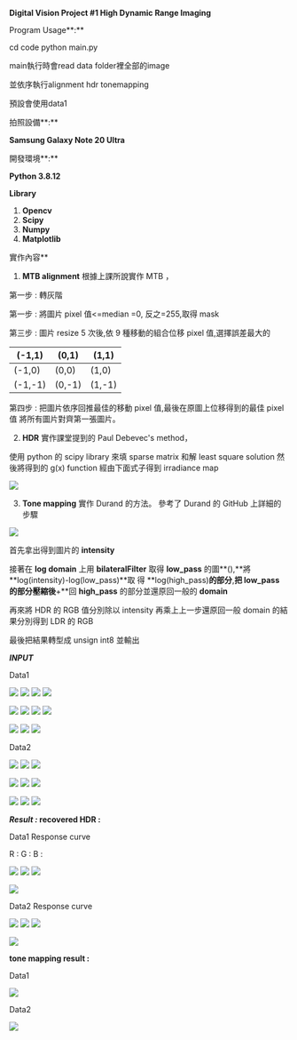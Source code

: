 **Digital Vision Project #1  High Dynamic Range Imaging** 

Program Usage**:**

cd code
python main.py 


main執行時會read data folder裡全部的image

並依序執行alignment hdr tonemapping

預設會使用data1


拍照設備**:** 

**Samsung Galaxy Note 20 Ultra** 

開發環境**:**

**Python 3.8.12** 

**Library** 

1. **Opencv** 
2. **Scipy** 
3. **Numpy** 
4. **Matplotlib** 

實作內容** 

1. **MTB alignment**   根據上課所說實作  MTB  ， 

第一步  :  轉灰階 

第一步  :  將圖片 pixel 值<=median =0,  反之=255,取得 mask 

第三步  :  圖片 resize 5 次後,依 9 種移動的組合位移 pixel 值,選擇誤差最大的



|(-1,1) |(0,1) |(1,1) |
| - | - | - |
|(-1,0) |(0,0) |(1,0) |
|(-1,-1) |(0,-1) |(1,-1) |

第四步  :  把圖片依序回推最佳的移動 pixel 值,最後在原圖上位移得到的最佳 pixel 值 將所有圖片對齊第一張圖片。  

2. **HDR** 實作課堂提到的  Paul Debevec's method， 

使用  python 的 scipy library 來填 sparse matrix 和解 least square solution 然後將得到的 g(x) function 經由下面式子得到 irradiance map 

![](picture/Aspose.Words.b1c388c7-eeac-4bea-aeb7-17e555efbaff.001.jpeg)

3. **Tone mapping** 實作 Durand 的方法。 參考了 Durand 的 GitHub 上詳細的步驟

![](picture/Aspose.Words.b1c388c7-eeac-4bea-aeb7-17e555efbaff.002.jpeg)

首先拿出得到圖片的 **intensity** 

接著在 **log domain** 上用 **bilateralFilter** 取得 **low\_pass** 的圖**(),**將 **log(intensity)-log(low\_pass)**取 得 **log(high\_pass)**的部分**,**把 **low\_pass** 的部分壓縮後**+**回 **high\_pass** 的部分並還原回一般的 **domain** 

再來將 HDR 的 RGB 值分別除以 intensity 再乘上上一步還原回一般 domain 的結果分別得到 LDR 的 RGB 

最後把結果轉型成 unsign int8 並輸出 

***INPUT*** 

Data1 

![](picture/Aspose.Words.b1c388c7-eeac-4bea-aeb7-17e555efbaff.003.png) ![](picture/Aspose.Words.b1c388c7-eeac-4bea-aeb7-17e555efbaff.004.png) ![](picture/Aspose.Words.b1c388c7-eeac-4bea-aeb7-17e555efbaff.005.png) ![](picture/Aspose.Words.b1c388c7-eeac-4bea-aeb7-17e555efbaff.006.png)

![](picture/Aspose.Words.b1c388c7-eeac-4bea-aeb7-17e555efbaff.007.png) ![](picture/Aspose.Words.b1c388c7-eeac-4bea-aeb7-17e555efbaff.008.png) ![](picture/Aspose.Words.b1c388c7-eeac-4bea-aeb7-17e555efbaff.009.png) ![](picture/Aspose.Words.b1c388c7-eeac-4bea-aeb7-17e555efbaff.010.png)

![](picture/Aspose.Words.b1c388c7-eeac-4bea-aeb7-17e555efbaff.011.png) ![](picture/Aspose.Words.b1c388c7-eeac-4bea-aeb7-17e555efbaff.012.png) ![](picture/Aspose.Words.b1c388c7-eeac-4bea-aeb7-17e555efbaff.013.png)

Data2 

![](picture/Aspose.Words.b1c388c7-eeac-4bea-aeb7-17e555efbaff.014.png) ![](picture/Aspose.Words.b1c388c7-eeac-4bea-aeb7-17e555efbaff.015.png) ![](picture/Aspose.Words.b1c388c7-eeac-4bea-aeb7-17e555efbaff.016.png)

![](picture/Aspose.Words.b1c388c7-eeac-4bea-aeb7-17e555efbaff.017.png) ![](picture/Aspose.Words.b1c388c7-eeac-4bea-aeb7-17e555efbaff.018.png) ![](picture/Aspose.Words.b1c388c7-eeac-4bea-aeb7-17e555efbaff.019.png)

![](picture/Aspose.Words.b1c388c7-eeac-4bea-aeb7-17e555efbaff.020.png) ![](picture/Aspose.Words.b1c388c7-eeac-4bea-aeb7-17e555efbaff.021.png) ![](picture/Aspose.Words.b1c388c7-eeac-4bea-aeb7-17e555efbaff.022.png)

***Result :* recovered HDR :** 

Data1 Response curve 

R :                     G :                   B : 

![](picture/Aspose.Words.b1c388c7-eeac-4bea-aeb7-17e555efbaff.023.png) ![](picture/Aspose.Words.b1c388c7-eeac-4bea-aeb7-17e555efbaff.024.png) ![](picture/Aspose.Words.b1c388c7-eeac-4bea-aeb7-17e555efbaff.025.png)

![](picture/Aspose.Words.b1c388c7-eeac-4bea-aeb7-17e555efbaff.026.jpeg)

Data2 Response curve 

![](picture/Aspose.Words.b1c388c7-eeac-4bea-aeb7-17e555efbaff.027.png) ![](picture/Aspose.Words.b1c388c7-eeac-4bea-aeb7-17e555efbaff.028.png) ![](picture/Aspose.Words.b1c388c7-eeac-4bea-aeb7-17e555efbaff.029.png)

![](picture/Aspose.Words.b1c388c7-eeac-4bea-aeb7-17e555efbaff.030.jpeg)


**tone mapping result :**  

Data1 

![](picture/Aspose.Words.b1c388c7-eeac-4bea-aeb7-17e555efbaff.031.jpeg)

Data2 

![](picture/Aspose.Words.b1c388c7-eeac-4bea-aeb7-17e555efbaff.032.jpeg)



